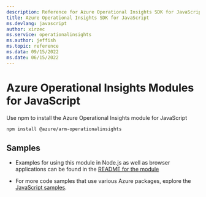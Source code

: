 ```yaml
---
description: Reference for Azure Operational Insights SDK for JavaScript
title: Azure Operational Insights SDK for JavaScript
ms.devlang: javascript
author: xirzec
ms.service: operationalinsights
ms.author: jeffish
ms.topic: reference
ms.data: 09/15/2022
ms.date: 06/15/2022
---
```

# Azure Operational Insights Modules for JavaScript

Use npm to install the Azure Operational Insights module for JavaScript

```bash
npm install @azure/arm-operationalinsights
```

## Samples

* Examples for using this module in Node.js as well as browser applications can be found in the [README for the module](https://www.npmjs.com/package/@azure/arm-operationalinsights)

* For more code samples that use various Azure packages, explore the [JavaScript samples](https://docs.microsoft.com/samples/browse/?languages=javascript).
